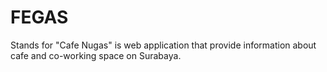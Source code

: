 # FEGAS

Stands for "Cafe Nugas" is web application that provide information about cafe and co-working space on Surabaya.
